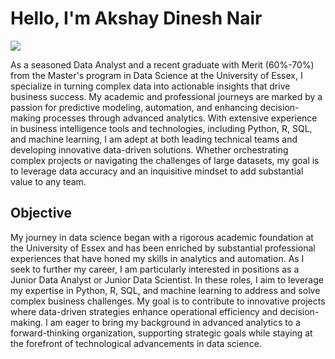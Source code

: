 # Hello, I'm Akshay Dinesh Nair
<a href="https://www.linkedin.com/in/akshaydnair/"><img src="https://img.shields.io/badge/-LinkedIn-0072b1?&style=for-the-badge&logo=linkedin&logoColor=white" /></a>

As a seasoned Data Analyst and a recent graduate with Merit (60%-70%) from the Master's program in Data Science at the University of Essex, I specialize in turning complex data into actionable insights that drive business success. My academic and professional journeys are marked by a passion for predictive modeling, automation, and enhancing decision-making processes through advanced analytics. With extensive experience in business intelligence tools and technologies, including Python, R, SQL, and machine learning, I am adept at both leading technical teams and developing innovative data-driven solutions. Whether orchestrating complex projects or navigating the challenges of large datasets, my goal is to leverage data accuracy and an inquisitive mindset to add substantial value to any team.
## Objective

My journey in data science began with a rigorous academic foundation at the University of Essex and has been enriched by substantial professional experiences that have honed my skills in analytics and automation. As I seek to further my career, I am particularly interested in positions as a Junior Data Analyst or Junior Data Scientist. In these roles, I aim to leverage my expertise in Python, R, SQL, and machine learning to address and solve complex business challenges. My goal is to contribute to innovative projects where data-driven strategies enhance operational efficiency and decision-making. I am eager to bring my background in advanced analytics to a forward-thinking organization, supporting strategic goals while staying at the forefront of technological advancements in data science.


